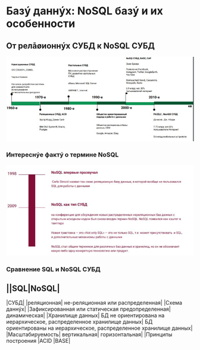 # Базý даннýх: NoSQL базý и их особенности

## От релāøионнýх СУБД к NoSQL СУБД

![img](https://github.com/IlyaGall/C-/blob/main/34%20%D0%91%D0%B0%D0%B7%D1%8B%20%D0%B4%D0%B0%D0%BD%D0%BD%D1%8B%D1%85%20NoSQL%20%D0%B1%D0%B0%D0%B7%D1%8B%20%D0%B8%20%D0%B8%D1%85%20%D0%BE%D1%81%D0%BE%D0%B1%D0%B5%D0%BD%D0%BD%D0%BE%D1%81%D1%82%D0%B8/IMG/1.JPG)

### Интереснýе фактý о термине NoSQL

![img](https://github.com/IlyaGall/C-/blob/main/34%20%D0%91%D0%B0%D0%B7%D1%8B%20%D0%B4%D0%B0%D0%BD%D0%BD%D1%8B%D1%85%20NoSQL%20%D0%B1%D0%B0%D0%B7%D1%8B%20%D0%B8%20%D0%B8%D1%85%20%D0%BE%D1%81%D0%BE%D0%B1%D0%B5%D0%BD%D0%BD%D0%BE%D1%81%D1%82%D0%B8/IMG/2.JPG)

### Сравнение SQL и NoSQL СУБД


||SQL|NoSQL|
------------
|CУБД| |реляционная| не-реляционная или распределенная|
|Схема даннýх| |Зафиксированная или статическая предопределенная|динамическая|
|Хранилище данных| БД не ориентирована на иерархическое, распределенное хранилище данных| БД ориентированы на иерархическое, распределенное хранилище данных|
|Масштабируемость| вертикальная| горизонтальная|
|Принципы построения |ACID |BASE|








